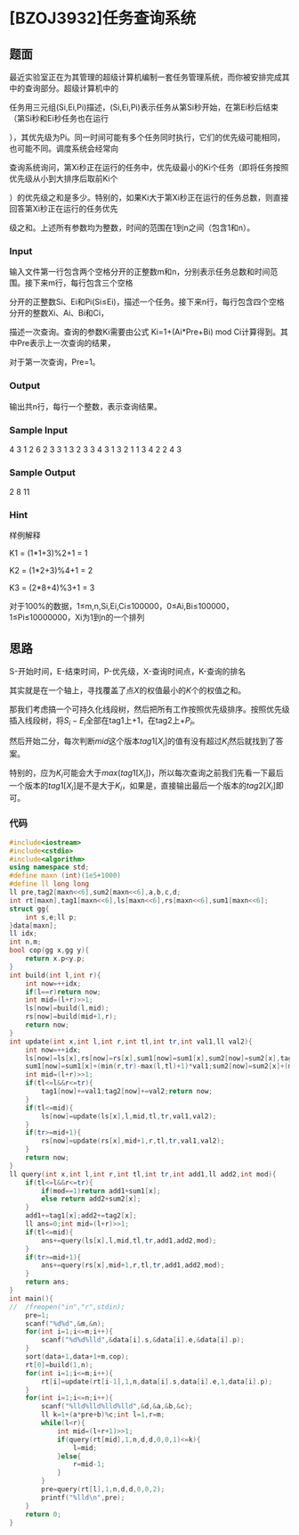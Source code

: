# [BZOJ3932]任务查询系统

## 题面

最近实验室正在为其管理的超级计算机编制一套任务管理系统，而你被安排完成其中的查询部分。超级计算机中的

任务用三元组(Si,Ei,Pi)描述，(Si,Ei,Pi)表示任务从第Si秒开始，在第Ei秒后结束（第Si秒和Ei秒任务也在运行

），其优先级为Pi。同一时间可能有多个任务同时执行，它们的优先级可能相同，也可能不同。调度系统会经常向

查询系统询问，第Xi秒正在运行的任务中，优先级最小的Ki个任务（即将任务按照优先级从小到大排序后取前Ki个

）的优先级之和是多少。特别的，如果Ki大于第Xi秒正在运行的任务总数，则直接回答第Xi秒正在运行的任务优先

级之和。上述所有参数均为整数，时间的范围在1到n之间（包含1和n）。

### Input

输入文件第一行包含两个空格分开的正整数m和n，分别表示任务总数和时间范围。接下来m行，每行包含三个空格

分开的正整数Si、Ei和Pi(Si≤Ei)，描述一个任务。接下来n行，每行包含四个空格分开的整数Xi、Ai、Bi和Ci，

描述一次查询。查询的参数Ki需要由公式 Ki=1+(Ai*Pre+Bi) mod Ci计算得到。其中Pre表示上一次查询的结果，

对于第一次查询，Pre=1。





### Output

输出共n行，每行一个整数，表示查询结果。



### Sample Input

4 3 1 2 6 2 3 3 1 3 2 3 3 4 3 1 3 2 1 1 3 4 2 2 4 3

### Sample Output

2 8 11

### Hint

样例解释

K1 = (1*1+3)%2+1 = 1

K2 = (1*2+3)%4+1 = 2

K3 = (2*8+4)%3+1 = 3

对于100%的数据，1≤m,n,Si,Ei,Ci≤100000，0≤Ai,Bi≤100000，1≤Pi≤10000000，Xi为1到n的一个排列



## 思路

S-开始时间，E-结束时间，P-优先级，X-查询时间点，K-查询的排名

其实就是在一个轴上，寻找覆盖了点$X$的权值最小的$K$个的权值之和。

那我们考虑搞一个可持久化线段树，然后把所有工作按照优先级排序。按照优先级插入线段树，将$S_i-E_i$全部在tag1上+1，在tag2上+$P_i$。

然后开始二分，每次判断$mid$这个版本$tag1[X_i]$的值有没有超过$K_i$然后就找到了答案。

特别的，应为$K_i$可能会大于$max(tag1[X_i])$，所以每次查询之前我们先看一下最后一个版本的$tag1[X_i]$是不是大于$K_i$，如果是，直接输出最后一个版本的$tag2[X_i]$即可。

### 代码

```cpp
#include<iostream>
#include<cstdio>
#include<algorithm>
using namespace std;
#define maxn (int)(1e5+1000)
#define ll long long
ll pre,tag2[maxn<<6],sum2[maxn<<6],a,b,c,d;
int rt[maxn],tag1[maxn<<6],ls[maxn<<6],rs[maxn<<6],sum1[maxn<<6];
struct gg{
	int s,e;ll p;
}data[maxn];
ll idx;
int n,m;
bool cop(gg x,gg y){
	return x.p<y.p;
}
int build(int l,int r){
	int now=++idx;
	if(l==r)return now;
	int mid=(l+r)>>1;
	ls[now]=build(l,mid);
	rs[now]=build(mid+1,r);
	return now;
}
int update(int x,int l,int r,int tl,int tr,int val1,ll val2){
	int now=++idx;
	ls[now]=ls[x],rs[now]=rs[x],sum1[now]=sum1[x],sum2[now]=sum2[x],tag1[now]=tag1[x],tag2[now]=tag2[x];
	sum1[now]=sum1[x]+(min(r,tr)-max(l,tl)+1)*val1;sum2[now]=sum2[x]+(min(r,tr)-max(l,tl)+1)*val2;
	int mid=(l+r)>>1;
	if(tl<=l&&r<=tr){
		tag1[now]+=val1;tag2[now]+=val2;return now;
	}
	if(tl<=mid){
		ls[now]=update(ls[x],l,mid,tl,tr,val1,val2);
	}
	if(tr>=mid+1){
		rs[now]=update(rs[x],mid+1,r,tl,tr,val1,val2);
	}
	return now;
}
ll query(int x,int l,int r,int tl,int tr,int add1,ll add2,int mod){
	if(tl<=l&&r<=tr){
		if(mod==1)return add1+sum1[x];
		else return add2+sum2[x];
	}
	add1+=tag1[x];add2+=tag2[x];
	ll ans=0;int mid=(l+r)>>1;
	if(tl<=mid){
		ans+=query(ls[x],l,mid,tl,tr,add1,add2,mod);
	}
	if(tr>=mid+1){
		ans+=query(rs[x],mid+1,r,tl,tr,add1,add2,mod);
	}
	return ans;
}
int main(){
//	/freopen("in","r",stdin);
	pre=1;
	scanf("%d%d",&m,&n);
	for(int i=1;i<=m;i++){
		scanf("%d%d%lld",&data[i].s,&data[i].e,&data[i].p);
	}
	sort(data+1,data+1+m,cop);
	rt[0]=build(1,n);
	for(int i=1;i<=m;i++){
		rt[i]=update(rt[i-1],1,n,data[i].s,data[i].e,1,data[i].p);
	}
	for(int i=1;i<=n;i++){
		scanf("%lld%lld%lld%lld",&d,&a,&b,&c);
		ll k=1+(a*pre+b)%c;int l=1,r=m;
		while(l<r){
			int mid=(l+r+1)>>1;
			if(query(rt[mid],1,n,d,d,0,0,1)<=k){
				l=mid;
			}else{
				r=mid-1;
			}
		}
		pre=query(rt[l],1,n,d,d,0,0,2);
		printf("%lld\n",pre);
	}
	return 0;
}
```

